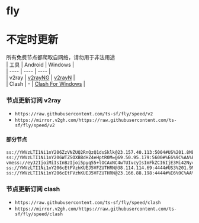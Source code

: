# fly
# 不定时更新
所有免费节点都爬取自网络，请勿用于非法用途  
|  工具  | Android  | Windows  |  
|  ----  | ----   | ----  |  
| v2ray  | [v2rayNG](https://github.com/2dust/v2rayNG/releases) | [v2rayN](https://github.com/2dust/v2rayN/releases) |  
| Clash  | - | [Clash For Windows](https://github.com/2dust/clashN/releases) | 
  
### 节点更新订阅  v2ray
- `https://raw.githubusercontent.com/ts-sf/fly/speed/v2`  
- `https://mirror.v2gh.com/https://raw.githubusercontent.com/ts-sf/fly/speed/v2`  

#### 部分节点  
``` 
ss://YWVzLTI1Ni1nY206ZzVNZUQ2RnQzQ1dsSklk@23.157.40.113:5004#US%201.8MB%2Fs
ss://YWVzLTI1Ni1nY206WTZSOXBBdHZ4eHptR0M=@69.50.95.179:5600#%E6%9C%AA%E7%9F%A57%201.9MB%2Fs
vmess://eyJ2IjoiMiIsInBzIjoi5pyq55+lOCAxNC4wTUIvcyIsImFkZCI6IjE3Mi42Ny42OC44NyIsInBvcnQiOiI4NDQzIiwiaWQiOiJhNjE3YjIyNy0wMjhiLTQyMGYtOTI4Zi1lOGM5Y2E1NTEzNDYiLCJhaWQiOiIwIiwic2N5IjoiYXV0byIsIm5ldCI6IndzIiwidHlwZSI6Im5vbmUiLCJob3N0IjoicmVjb3JkZW1haWxwcmV2ZW50LnRpY2tlc3BhY2UuaXIiLCJwYXRoIjoiL29yZGVtYWlscHIiLCJ0bHMiOiJ0bHMiLCJzbmkiOiJyZWNvcmRlbWFpbHByZXZlbnQudGlja2VzcGFjZS5pciIsInRlc3RfbmFtZSI6IjgifQ==
ss://YWVzLTI1Ni1nY206cEtFVzhKUEJ5VFZUTHRN@38.114.114.69:4444#US3%201.9MB%2Fs
ss://YWVzLTI1Ni1nY206cEtFVzhKUEJ5VFZUTHRN@23.166.88.198:4444#%E6%9C%AA%E7%9F%A512%201.8MB%2Fs
```
### 节点更新订阅  clash
- `https://raw.githubusercontent.com/ts-sf/fly/speed/clash`  
- `https://mirror.v2gh.com/https://raw.githubusercontent.com/ts-sf/fly/speed/clash`  



